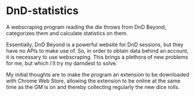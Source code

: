 # DnD-statistics
A webscraping program reading the die throws from DnD Beyond, categorizes them and calculate statistics on them.

Essentially, DnD Beyond is a powerful website for DnD sessions, but they have no APIs to make use of. So, in order to obtain data behind an account, it is necessary to use webscraping. This brings a plethora of new problems for me, but which i'll try my darndest to solve.

My initial thoughts are to make the program an extension to be downloaded with Chrome Web Store, allowing the extension to be online at the same time as the GM is on and thereby collecting regularly the new dice rolls. 
